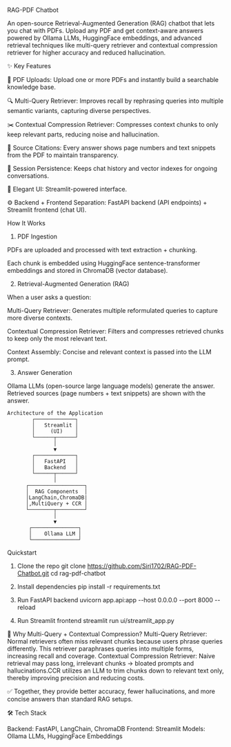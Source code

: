RAG-PDF Chatbot


An open-source Retrieval-Augmented Generation (RAG) chatbot that lets you chat with PDFs.
Upload any PDF and get context-aware answers powered by Ollama LLMs, HuggingFace embeddings, and advanced retrieval techniques like multi-query retriever and contextual compression retriever for higher accuracy and reduced hallucination.

✨ Key Features

📄 PDF Uploads: Upload one or more PDFs and instantly build a searchable knowledge base.

🔍 Multi-Query Retriever: Improves recall by rephrasing queries into multiple semantic variants, capturing diverse perspectives.

✂️ Contextual Compression Retriever: Compresses context chunks to only keep relevant parts, reducing noise and hallucination.

📝 Source Citations: Every answer shows page numbers and text snippets from the PDF to maintain transparency.

💾 Session Persistence: Keeps chat history and vector indexes for ongoing conversations.

🎨 Elegant UI: Streamlit-powered interface.

⚙️ Backend + Frontend Separation: FastAPI backend (API endpoints) + Streamlit frontend (chat UI).

How It Works

1. PDF Ingestion

PDFs are uploaded and processed with text extraction + chunking.

Each chunk is embedded using HuggingFace sentence-transformer embeddings and stored in ChromaDB (vector database).

2. Retrieval-Augmented Generation (RAG)

When a user asks a question:

Multi-Query Retriever: Generates multiple reformulated queries to capture more diverse contexts.

Contextual Compression Retriever: Filters and compresses retrieved chunks to keep only the most relevant text.

Context Assembly: Concise and relevant context is passed into the LLM prompt.

3. Answer Generation

Ollama LLMs (open-source large language models) generate the answer.
Retrieved sources (page numbers + text snippets) are shown with the answer.


    Architecture of the Application
            ┌─────────────┐
            │   Streamlit │
            │     (UI)    │
            └──────┬──────┘
                   │
                   ▼
            ┌─────────────┐
            │   FastAPI   │
            │   Backend   │
            └──────┬──────┘
                   │
          ┌──────────────────┐
          │  RAG Components  │
          │LangChain,ChromaDB|
          │,MultiQuery + CCR │
          └────────┬─────────┘
                   │
                   ▼
           ┌───────────────┐
           │    Ollama LLM │
           └───────────────┘

Quickstart
1. Clone the repo
git clone https://github.com/Siri1702/RAG-PDF-Chatbot.git
cd rag-pdf-chatbot

2. Install dependencies
pip install -r requirements.txt

3. Run FastAPI backend
uvicorn app.api:app --host 0.0.0.0 --port 8000 --reload

4. Run Streamlit frontend
streamlit run ui/streamlit_app.py

🔬 Why Multi-Query + Contextual Compression?
Multi-Query Retriever: 
Normal retrievers often miss relevant chunks because users phrase queries differently. This retriever paraphrases queries into multiple forms, increasing recall and coverage.
Contextual Compression Retriever: 
Naive retrieval may pass long, irrelevant chunks → bloated prompts and hallucinations.CCR utilizes an LLM to trim chunks down to relevant text only, thereby improving precision and reducing costs.

✅ Together, they provide better accuracy, fewer hallucinations, and more concise answers than standard RAG setups.

🛠️ Tech Stack

Backend: FastAPI, LangChain, ChromaDB
Frontend: Streamlit
Models: Ollama LLMs, HuggingFace Embeddings
